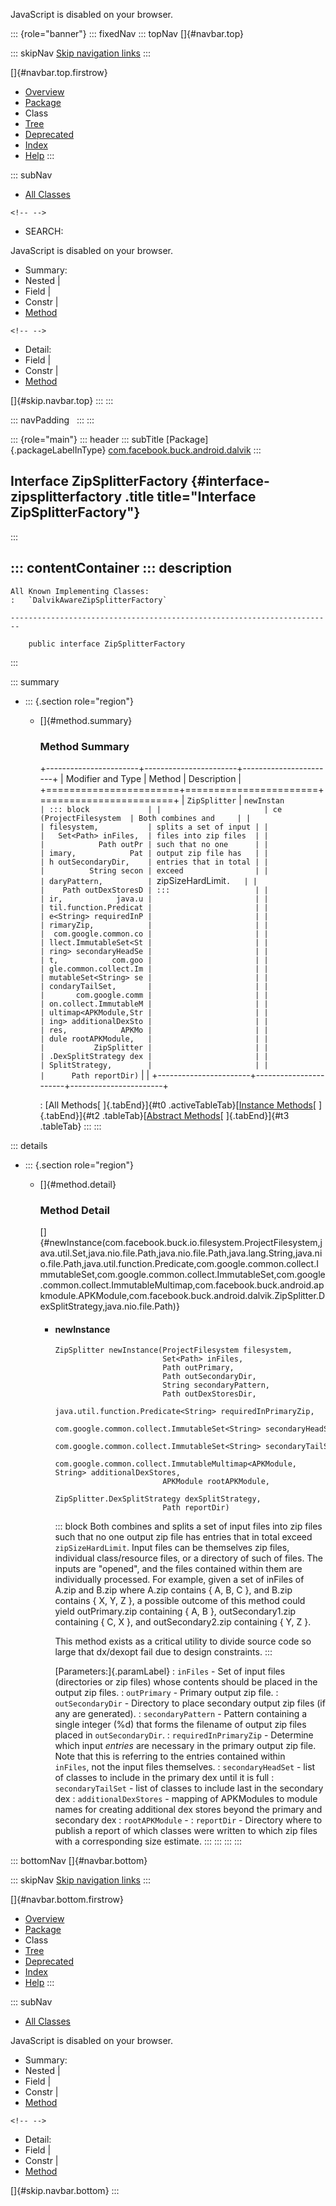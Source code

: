 <div>

JavaScript is disabled on your browser.

</div>

::: {role="banner"}
::: fixedNav
::: topNav
[]{#navbar.top}

::: skipNav
[Skip navigation links](#skip.navbar.top "Skip navigation links")
:::

[]{#navbar.top.firstrow}

-   [Overview](../../../../../index.html)
-   [Package](package-summary.html)
-   Class
-   [Tree](package-tree.html)
-   [Deprecated](../../../../../deprecated-list.html)
-   [Index](../../../../../index-all.html)
-   [Help](../../../../../help-doc.html)
:::

::: subNav
-   [All Classes](../../../../../allclasses.html)

```{=html}
<!-- -->
```
-   SEARCH:

<div>

<div>

JavaScript is disabled on your browser.

</div>

</div>

<div>

-   Summary: 
-   Nested \| 
-   Field \| 
-   Constr \| 
-   [Method](#method.summary)

```{=html}
<!-- -->
```
-   Detail: 
-   Field \| 
-   Constr \| 
-   [Method](#method.detail)

</div>

[]{#skip.navbar.top}
:::
:::

::: navPadding
 
:::
:::

::: {role="main"}
::: header
::: subTitle
[Package]{.packageLabelInType} [com.facebook.buck.android.dalvik](package-summary.html)
:::

## Interface ZipSplitterFactory {#interface-zipsplitterfactory .title title="Interface ZipSplitterFactory"}
:::

::: contentContainer
::: description
-   

    All Known Implementing Classes:
    :   `DalvikAwareZipSplitterFactory`

    ------------------------------------------------------------------------

        public interface ZipSplitterFactory
:::

::: summary
-   ::: {.section role="region"}
    -   []{#method.summary}

        ### Method Summary

        +-----------------------+-----------------------+-----------------------+
        | Modifier and Type     | Method                | Description           |
        +=======================+=======================+=======================+
        | `ZipSplitter`         | `newInstan            | ::: block             |
        |                       | ce​(ProjectFilesystem  | Both combines and     |
        |                       | filesystem,           | splits a set of input |
        |                       |   Set<Path> inFiles,  | files into zip files  |
        |                       |            Path outPr | such that no one      |
        |                       | imary,            Pat | output zip file has   |
        |                       | h outSecondaryDir,    | entries that in total |
        |                       |          String secon | exceed                |
        |                       | daryPattern,          | `zipSizeHardLimit`.   |
        |                       |    Path outDexStoresD | :::                   |
        |                       | ir,            java.u |                       |
        |                       | til.function.Predicat |                       |
        |                       | e<String> requiredInP |                       |
        |                       | rimaryZip,            |                       |
        |                       |  com.google.common.co |                       |
        |                       | llect.ImmutableSet<St |                       |
        |                       | ring> secondaryHeadSe |                       |
        |                       | t,            com.goo |                       |
        |                       | gle.common.collect.Im |                       |
        |                       | mutableSet<String> se |                       |
        |                       | condaryTailSet,       |                       |
        |                       |       com.google.comm |                       |
        |                       | on.collect.ImmutableM |                       |
        |                       | ultimap<APKModule,​Str |                       |
        |                       | ing> additionalDexSto |                       |
        |                       | res,            APKMo |                       |
        |                       | dule rootAPKModule,   |                       |
        |                       |           ZipSplitter |                       |
        |                       | .DexSplitStrategy dex |                       |
        |                       | SplitStrategy,        |                       |
        |                       |      Path reportDir)` |                       |
        +-----------------------+-----------------------+-----------------------+

        : [All Methods[ ]{.tabEnd}]{#t0 .activeTableTab}[[Instance
        Methods](javascript:show(2);)[ ]{.tabEnd}]{#t2
        .tableTab}[[Abstract
        Methods](javascript:show(4);)[ ]{.tabEnd}]{#t3 .tableTab}
    :::
:::

::: details
-   ::: {.section role="region"}
    -   []{#method.detail}

        ### Method Detail

        []{#newInstance(com.facebook.buck.io.filesystem.ProjectFilesystem,java.util.Set,java.nio.file.Path,java.nio.file.Path,java.lang.String,java.nio.file.Path,java.util.function.Predicate,com.google.common.collect.ImmutableSet,com.google.common.collect.ImmutableSet,com.google.common.collect.ImmutableMultimap,com.facebook.buck.android.apkmodule.APKModule,com.facebook.buck.android.dalvik.ZipSplitter.DexSplitStrategy,java.nio.file.Path)}

        -   #### newInstance

            ``` methodSignature
            ZipSplitter newInstance​(ProjectFilesystem filesystem,
                                    Set<Path> inFiles,
                                    Path outPrimary,
                                    Path outSecondaryDir,
                                    String secondaryPattern,
                                    Path outDexStoresDir,
                                    java.util.function.Predicate<String> requiredInPrimaryZip,
                                    com.google.common.collect.ImmutableSet<String> secondaryHeadSet,
                                    com.google.common.collect.ImmutableSet<String> secondaryTailSet,
                                    com.google.common.collect.ImmutableMultimap<APKModule,​String> additionalDexStores,
                                    APKModule rootAPKModule,
                                    ZipSplitter.DexSplitStrategy dexSplitStrategy,
                                    Path reportDir)
            ```

            ::: block
            Both combines and splits a set of input files into zip files
            such that no one output zip file has entries that in total
            exceed `zipSizeHardLimit`. Input files can be themselves zip
            files, individual class/resource files, or a directory of
            such of files. The inputs are \"opened\", and the files
            contained within them are individually processed.
            For example, given a set of inFiles of A.zip and B.zip where
            A.zip contains { A, B, C }, and B.zip contains { X, Y, Z },
            a possible outcome of this method could yield outPrimary.zip
            containing { A, B }, outSecondary1.zip containing { C, X },
            and outSecondary2.zip containing { Y, Z }.

            This method exists as a critical utility to divide source
            code so large that dx/dexopt fail due to design constraints.
            :::

            [Parameters:]{.paramLabel}
            :   `inFiles` - Set of input files (directories or zip
                files) whose contents should be placed in the output zip
                files.
            :   `outPrimary` - Primary output zip file.
            :   `outSecondaryDir` - Directory to place secondary output
                zip files (if any are generated).
            :   `secondaryPattern` - Pattern containing a single integer
                (%d) that forms the filename of output zip files placed
                in `outSecondaryDir`.
            :   `requiredInPrimaryZip` - Determine which input *entries*
                are necessary in the primary output zip file. Note that
                this is referring to the entries contained within
                `      inFiles`, not the input files themselves.
            :   `secondaryHeadSet` - list of classes to include in the
                primary dex until it is full
            :   `secondaryTailSet` - list of classes to include last in
                the secondary dex
            :   `additionalDexStores` - mapping of APKModules to module
                names for creating additional dex stores beyond the
                primary and secondary dex
            :   `rootAPKModule` -
            :   `reportDir` - Directory where to publish a report of
                which classes were written to which zip files with a
                corresponding size estimate.
    :::
:::
:::
:::

::: bottomNav
[]{#navbar.bottom}

::: skipNav
[Skip navigation links](#skip.navbar.bottom "Skip navigation links")
:::

[]{#navbar.bottom.firstrow}

-   [Overview](../../../../../index.html)
-   [Package](package-summary.html)
-   Class
-   [Tree](package-tree.html)
-   [Deprecated](../../../../../deprecated-list.html)
-   [Index](../../../../../index-all.html)
-   [Help](../../../../../help-doc.html)
:::

::: subNav
-   [All Classes](../../../../../allclasses.html)

<div>

<div>

JavaScript is disabled on your browser.

</div>

</div>

<div>

-   Summary: 
-   Nested \| 
-   Field \| 
-   Constr \| 
-   [Method](#method.summary)

```{=html}
<!-- -->
```
-   Detail: 
-   Field \| 
-   Constr \| 
-   [Method](#method.detail)

</div>

[]{#skip.navbar.bottom}
:::
